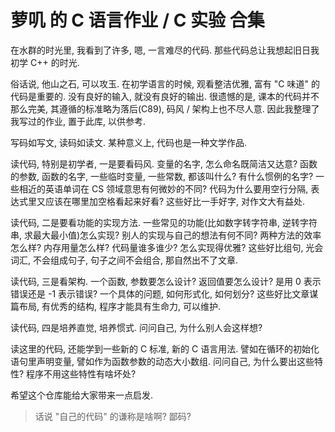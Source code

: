 # 萝叽 的 C 语言作业 / C 实验 合集

在水群的时光里, 我看到了许多, 嗯, 一言难尽的代码. 那些代码总让我想起旧日我初学 C++ 的时光. 

俗话说, 他山之石, 可以攻玉. 在初学语言的时候, 观看整洁优雅, 富有 "C 味道" 的代码是重要的. 没有良好的输入, 就没有良好的输出. 很遗憾的是, 课本的代码并不那么完美, 其遵循的标准略为落后(C89), 码风 / 架构上也不尽人意. 因此我整理了我写过的作业, 置于此库, 以供参考. 

写码如写文, 读码如读文. 某种意义上, 代码也是一种文学作品. 

读代码, 特别是初学者, 一是要看码风. 变量的名字, 怎么命名既简洁又达意? 函数的参数, 函数的名字, 一些临时变量, 一些常数, 都该叫什么? 有什么惯例的名字? 一些相近的英语单词在 CS 领域意思有何微妙的不同? 代码为什么要用空行分隔, 表达式里又应该在哪里加空格看起来好看? 这些好比一手好字, 对作文大有益处. 

读代码, 二是要看功能的实现方法. 一些常见的功能(比如数字转字符串, 逆转字符串, 求最大最小值)怎么实现? 别人的实现与自己的想法有何不同? 两种方法的效率怎么样? 内存用量怎么样? 代码量谁多谁少? 怎么实现得优雅? 这些好比组句, 光会词汇, 不会组成句子, 句子之间不会组合, 那自然出不了文章. 

读代码, 三是看架构. 一个函数, 参数要怎么设计? 返回值要怎么设计? 是用 0 表示错误还是 -1 表示错误? 一个具体的问题, 如何形式化, 如何划分? 这些好比文章谋篇布局, 有优秀的结构, 程序才能具有生命力, 可以维护.

读代码, 四是培养直觉, 培养惯式. 问问自己, 为什么别人会这样想? 

读这里的代码, 还能学到一些新的 C 标准, 新的 C 语言用法. 譬如在循环的初始化语句里声明变量, 譬如作为函数参数的动态大小数组. 问问自己, 为什么要出这些特性? 程序不用这些特性有啥坏处? 

希望这个仓库能给大家带来一点启发. 

> 话说 "自己的代码" 的谦称是啥啊? 鄙码? 